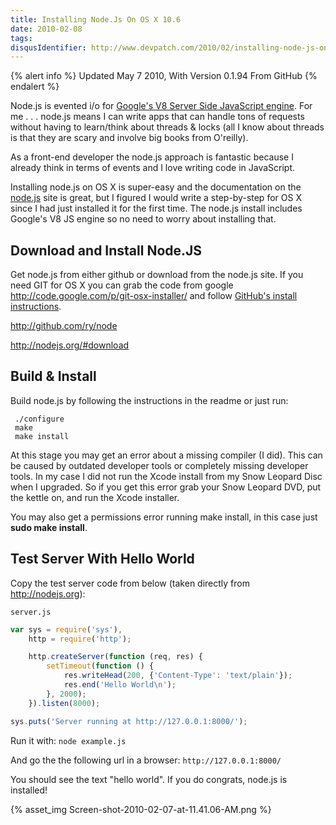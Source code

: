 ```yaml
---
title: Installing Node.Js On OS X 10.6
date: 2010-02-08
tags:
disqusIdentifier: http://www.devpatch.com/2010/02/installing-node-js-on-os-x-10-6
---
```


{% alert info %}
  Updated May 7 2010, With Version 0.1.94 From GitHub
{% endalert %}

Node.js is evented i/o for <a href="http://code.google.com/p/v8/">Google's V8 Server Side JavaScript engine</a>. For me . . . node.js means I can write apps that can handle tons of requests without having to learn/think about threads & locks (all I know about threads is that they are scary and involve big books from O'reilly).

As a front-end developer the node.js approach is fantastic because I already think in terms of events and I love writing code in JavaScript.

Installing node.js on OS X is super-easy and the documentation on the <a href="http://nodejs.org/">node.js</a> site is great, but I figured I would write a step-by-step for OS X since I had just installed it for the first time. The node.js install includes Google's V8 JS engine so no need to worry about installing that.

<!-- more -->

## Download and Install Node.JS
Get node.js from either github or download from the node.js site. If you need GIT for OS X you can grab the code from google <a href="http://code.google.com/p/git-osx-installer/">http://code.google.com/p/git-osx-installer/</a> and follow <a href="http://help.github.com/mac-git-installation/">GitHub's install instructions</a>.

<a href="http://github.com/ry/node">http://github.com/ry/node</a>

<a href="http://nodejs.org/#download">http://nodejs.org/#download</a>

## Build & Install
Build node.js by following the instructions in the readme or just run:

```
 ./configure
 make
 make install
```

At this stage you may get an error about a missing compiler (I did). This can be caused by outdated developer tools or completely missing developer tools. In my case I did not run the Xcode install from my Snow Leopard Disc when I upgraded. So if you get this error grab your Snow Leopard DVD, put the kettle on, and run the Xcode installer.

You may also get a permissions error running make install, in this case just **sudo make install**.

## Test Server With Hello World

Copy the test server code from below (taken directly from<a href=" http://nodejs.org"> http://nodejs.org</a>):

`server.js`

```javascript
var sys = require('sys'),
    http = require('http');

    http.createServer(function (req, res) {
        setTimeout(function () {
            res.writeHead(200, {'Content-Type': 'text/plain'});
            res.end('Hello World\n');
        }, 2000);
    }).listen(8000);

sys.puts('Server running at http://127.0.0.1:8000/');
```

Run it with: `node example.js`


And go the the following url in a browser: `http://127.0.0.1:8000/`


You should see the text "hello world". If you do congrats, node.js is installed!

{% asset_img Screen-shot-2010-02-07-at-11.41.06-AM.png %}
